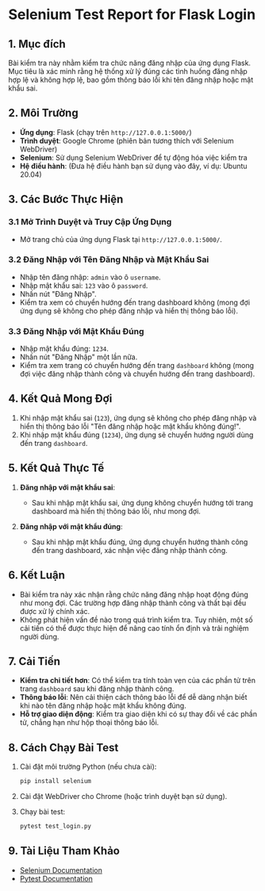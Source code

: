 # Selenium Test Report for Flask Login

## 1. Mục đích

Bài kiểm tra này nhằm kiểm tra chức năng đăng nhập của ứng dụng Flask. Mục tiêu là xác minh rằng hệ thống xử lý đúng các tình huống đăng nhập hợp lệ và không hợp lệ, bao gồm thông báo lỗi khi tên đăng nhập hoặc mật khẩu sai.

## 2. Môi Trường

- **Ứng dụng**: Flask (chạy trên `http://127.0.0.1:5000/`)
- **Trình duyệt**: Google Chrome (phiên bản tương thích với Selenium WebDriver)
- **Selenium**: Sử dụng Selenium WebDriver để tự động hóa việc kiểm tra
- **Hệ điều hành**: (Đưa hệ điều hành bạn sử dụng vào đây, ví dụ: Ubuntu 20.04)

## 3. Các Bước Thực Hiện

### 3.1 Mở Trình Duyệt và Truy Cập Ứng Dụng
- Mở trang chủ của ứng dụng Flask tại `http://127.0.0.1:5000/`.

### 3.2 Đăng Nhập với Tên Đăng Nhập và Mật Khẩu Sai
- Nhập tên đăng nhập: `admin` vào ô `username`.
- Nhập mật khẩu sai: `123` vào ô `password`.
- Nhấn nút "Đăng Nhập".
- Kiểm tra xem có chuyển hướng đến trang dashboard không (mong đợi ứng dụng sẽ không cho phép đăng nhập và hiển thị thông báo lỗi).

### 3.3 Đăng Nhập với Mật Khẩu Đúng
- Nhập mật khẩu đúng: `1234`.
- Nhấn nút "Đăng Nhập" một lần nữa.
- Kiểm tra xem trang có chuyển hướng đến trang `dashboard` không (mong đợi việc đăng nhập thành công và chuyển hướng đến trang dashboard).

## 4. Kết Quả Mong Đợi

1. Khi nhập mật khẩu sai (`123`), ứng dụng sẽ không cho phép đăng nhập và hiển thị thông báo lỗi "Tên đăng nhập hoặc mật khẩu không đúng!".
2. Khi nhập mật khẩu đúng (`1234`), ứng dụng sẽ chuyển hướng người dùng đến trang `dashboard`.

## 5. Kết Quả Thực Tế

1. **Đăng nhập với mật khẩu sai**:
   - Sau khi nhập mật khẩu sai, ứng dụng không chuyển hướng tới trang dashboard mà hiển thị thông báo lỗi, như mong đợi.

2. **Đăng nhập với mật khẩu đúng**:
   - Sau khi nhập mật khẩu đúng, ứng dụng chuyển hướng thành công đến trang dashboard, xác nhận việc đăng nhập thành công.

## 6. Kết Luận

- Bài kiểm tra này xác nhận rằng chức năng đăng nhập hoạt động đúng như mong đợi. Các trường hợp đăng nhập thành công và thất bại đều được xử lý chính xác.
- Không phát hiện vấn đề nào trong quá trình kiểm tra. Tuy nhiên, một số cải tiến có thể được thực hiện để nâng cao tính ổn định và trải nghiệm người dùng.

## 7. Cải Tiến

- **Kiểm tra chi tiết hơn**: Có thể kiểm tra tính toàn vẹn của các phần tử trên trang `dashboard` sau khi đăng nhập thành công.
- **Thông báo lỗi**: Nên cải thiện cách thông báo lỗi để dễ dàng nhận biết khi nào tên đăng nhập hoặc mật khẩu không đúng.
- **Hỗ trợ giao diện động**: Kiểm tra giao diện khi có sự thay đổi về các phần tử, chẳng hạn như hộp thoại thông báo lỗi.

## 8. Cách Chạy Bài Test

1. Cài đặt môi trường Python (nếu chưa cài):

    ```bash
    pip install selenium
    ```

2. Cài đặt WebDriver cho Chrome (hoặc trình duyệt bạn sử dụng).

3. Chạy bài test:

    ```bash
    pytest test_login.py
    ```

## 9. Tài Liệu Tham Khảo

- [Selenium Documentation](https://www.selenium.dev/documentation/en/)
- [Pytest Documentation](https://docs.pytest.org/en/stable/)
